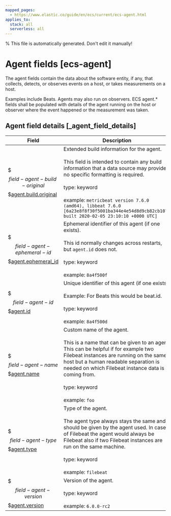```yaml
---
mapped_pages:
  - https://www.elastic.co/guide/en/ecs/current/ecs-agent.html
applies_to:
  stack: all
  serverless: all
---
```

% This file is automatically generated. Don't edit it manually!

# Agent fields [ecs-agent]

The agent fields contain the data about the software entity, if any, that collects, detects, or observes events on a host, or takes measurements on a host.

Examples include Beats. Agents may also run on observers. ECS agent.* fields shall be populated with details of the agent running on the host or observer where the event happened or the measurement was taken.

## Agent field details [_agent_field_details]

| Field | Description | Level |
| --- | --- | --- |
| $$$field-agent-build-original$$$[agent.build.original](#field-agent-build-original) | Extended build information for the agent.<br><br>This field is intended to contain any build information that a data source may provide, no specific formatting is required.<br><br>type: keyword<br><br>example: `metricbeat version 7.6.0 (amd64), libbeat 7.6.0 [6a23e8f8f30f5001ba344e4e54d8d9cb82cb107c built 2020-02-05 23:10:10 +0000 UTC]`<br> | core |
| $$$field-agent-ephemeral-id$$$[agent.ephemeral_id](#field-agent-ephemeral-id) | Ephemeral identifier of this agent (if one exists).<br><br>This id normally changes across restarts, but `agent.id` does not.<br><br>type: keyword<br><br>example: `8a4f500f`<br> | extended |
| $$$field-agent-id$$$[agent.id](#field-agent-id) | Unique identifier of this agent (if one exists).<br><br>Example: For Beats this would be beat.id.<br><br>type: keyword<br><br>example: `8a4f500d`<br> | core |
| $$$field-agent-name$$$[agent.name](#field-agent-name) | Custom name of the agent.<br><br>This is a name that can be given to an agent. This can be helpful if for example two Filebeat instances are running on the same host but a human readable separation is needed on which Filebeat instance data is coming from.<br><br>type: keyword<br><br>example: `foo`<br> | core |
| $$$field-agent-type$$$[agent.type](#field-agent-type) | Type of the agent.<br><br>The agent type always stays the same and should be given by the agent used. In case of Filebeat the agent would always be Filebeat also if two Filebeat instances are run on the same machine.<br><br>type: keyword<br><br>example: `filebeat`<br> | core |
| $$$field-agent-version$$$[agent.version](#field-agent-version) | Version of the agent.<br><br>type: keyword<br><br>example: `6.0.0-rc2`<br> | core |


